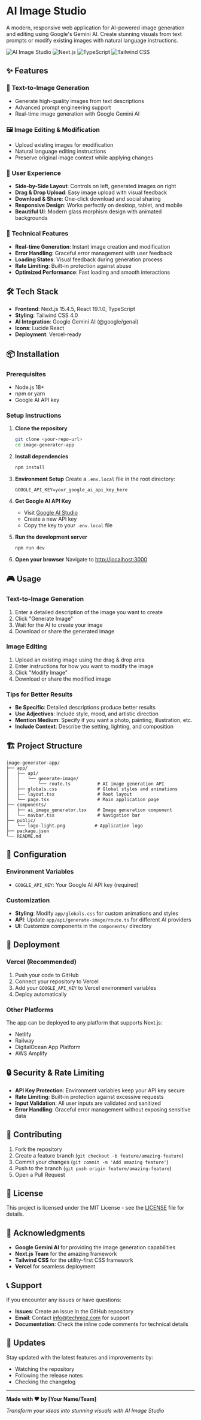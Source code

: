 # AI Image Studio

A modern, responsive web application for AI-powered image generation and editing using Google's Gemini AI. Create stunning visuals from text prompts or modify existing images with natural language instructions.

![AI Image Studio](https://img.shields.io/badge/AI-Powered-blue?style=for-the-badge&logo=google)
![Next.js](https://img.shields.io/badge/Next.js-15.4.5-black?style=for-the-badge&logo=next.js)
![TypeScript](https://img.shields.io/badge/TypeScript-5.0-blue?style=for-the-badge&logo=typescript)
![Tailwind CSS](https://img.shields.io/badge/Tailwind_CSS-4.0-38B2AC?style=for-the-badge&logo=tailwind-css)

## ✨ Features

### 🎨 **Text-to-Image Generation**
- Generate high-quality images from text descriptions
- Advanced prompt engineering support
- Real-time image generation with Google Gemini AI

### 🖼️ **Image Editing & Modification**
- Upload existing images for modification
- Natural language editing instructions
- Preserve original image context while applying changes

### 🎯 **User Experience**
- **Side-by-Side Layout**: Controls on left, generated images on right
- **Drag & Drop Upload**: Easy image upload with visual feedback
- **Download & Share**: One-click download and social sharing
- **Responsive Design**: Works perfectly on desktop, tablet, and mobile
- **Beautiful UI**: Modern glass morphism design with animated backgrounds

### 🚀 **Technical Features**
- **Real-time Generation**: Instant image creation and modification
- **Error Handling**: Graceful error management with user feedback
- **Loading States**: Visual feedback during generation process
- **Rate Limiting**: Built-in protection against abuse
- **Optimized Performance**: Fast loading and smooth interactions

## 🛠️ Tech Stack

- **Frontend**: Next.js 15.4.5, React 19.1.0, TypeScript
- **Styling**: Tailwind CSS 4.0
- **AI Integration**: Google Gemini AI (@google/genai)
- **Icons**: Lucide React
- **Deployment**: Vercel-ready

## 📦 Installation

### Prerequisites
- Node.js 18+ 
- npm or yarn
- Google AI API key

### Setup Instructions

1. **Clone the repository**
   ```bash
   git clone <your-repo-url>
   cd image-generator-app
   ```

2. **Install dependencies**
   ```bash
   npm install
   ```

3. **Environment Setup**
   Create a `.env.local` file in the root directory:
   ```env
   GOOGLE_API_KEY=your_google_ai_api_key_here
   ```

4. **Get Google AI API Key**
   - Visit [Google AI Studio](https://aistudio.google.com/)
   - Create a new API key
   - Copy the key to your `.env.local` file

5. **Run the development server**
   ```bash
   npm run dev
   ```

6. **Open your browser**
   Navigate to [http://localhost:3000](http://localhost:3000)

## 🎮 Usage

### Text-to-Image Generation
1. Enter a detailed description of the image you want to create
2. Click "Generate Image"
3. Wait for the AI to create your image
4. Download or share the generated image

### Image Editing
1. Upload an existing image using the drag & drop area
2. Enter instructions for how you want to modify the image
3. Click "Modify Image"
4. Download or share the modified image

### Tips for Better Results
- **Be Specific**: Detailed descriptions produce better results
- **Use Adjectives**: Include style, mood, and artistic direction
- **Mention Medium**: Specify if you want a photo, painting, illustration, etc.
- **Include Context**: Describe the setting, lighting, and composition

## 🏗️ Project Structure

```
image-generator-app/
├── app/
│   ├── api/
│   │   └── generate-image/
│   │       └── route.ts          # AI image generation API
│   ├── globals.css               # Global styles and animations
│   ├── layout.tsx                # Root layout
│   └── page.tsx                  # Main application page
├── components/
│   ├── ai_image_generator.tsx    # Image generation component
│   └── navbar.tsx                # Navigation bar
├── public/
│   └── logo-light.png           # Application logo
├── package.json
└── README.md
```

## 🔧 Configuration

### Environment Variables
- `GOOGLE_API_KEY`: Your Google AI API key (required)

### Customization
- **Styling**: Modify `app/globals.css` for custom animations and styles
- **API**: Update `app/api/generate-image/route.ts` for different AI providers
- **UI**: Customize components in the `components/` directory

## 🚀 Deployment

### Vercel (Recommended)
1. Push your code to GitHub
2. Connect your repository to Vercel
3. Add your `GOOGLE_API_KEY` to Vercel environment variables
4. Deploy automatically

### Other Platforms
The app can be deployed to any platform that supports Next.js:
- Netlify
- Railway
- DigitalOcean App Platform
- AWS Amplify

## 🔒 Security & Rate Limiting

- **API Key Protection**: Environment variables keep your API key secure
- **Rate Limiting**: Built-in protection against excessive requests
- **Input Validation**: All user inputs are validated and sanitized
- **Error Handling**: Graceful error management without exposing sensitive data

## 🤝 Contributing

1. Fork the repository
2. Create a feature branch (`git checkout -b feature/amazing-feature`)
3. Commit your changes (`git commit -m 'Add amazing feature'`)
4. Push to the branch (`git push origin feature/amazing-feature`)
5. Open a Pull Request

## 📝 License

This project is licensed under the MIT License - see the [LICENSE](LICENSE) file for details.

## 🙏 Acknowledgments

- **Google Gemini AI** for providing the image generation capabilities
- **Next.js Team** for the amazing framework
- **Tailwind CSS** for the utility-first CSS framework
- **Vercel** for seamless deployment

## 📞 Support

If you encounter any issues or have questions:

- **Issues**: Create an issue in the GitHub repository
- **Email**: Contact info@technioz.com for support
- **Documentation**: Check the inline code comments for technical details

## 🔄 Updates

Stay updated with the latest features and improvements by:
- Watching the repository
- Following the release notes
- Checking the changelog

---

**Made with ❤️ by [Your Name/Team]**

*Transform your ideas into stunning visuals with AI Image Studio*
